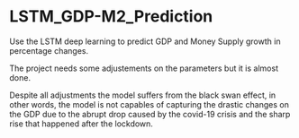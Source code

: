 # LSTM_GDP-M2_Prediction

Use the LSTM deep learning to predict GDP and Money Supply growth in percentage changes.

The project needs some adjustements on the parameters but it is almost done. 

Despite all adjustments the model suffers from the black swan effect, in other words, the model is not capables of capturing the drastic changes on the GDP 
due to the abrupt drop caused by the covid-19 crisis and the sharp rise that happened after the lockdown. 
